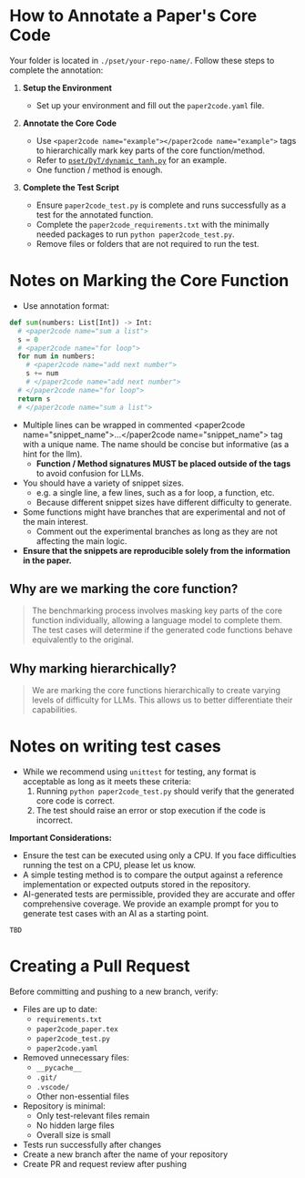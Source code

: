 # How to Annotate a Paper's Core Code

Your folder is located in `./pset/your-repo-name/`. Follow these steps to complete the annotation:

1. **Setup the Environment**
   - Set up your environment and fill out the `paper2code.yaml` file.

2. **Annotate the Core Code**
   - Use `<paper2code name="example"></paper2code name="example">` tags to hierarchically mark key parts of the core function/method.
   - Refer to [`pset/DyT/dynamic_tanh.py`](./pset/DyT/dynamic_tanh.py) for an example.
   - One function / method is enough.

3. **Complete the Test Script**
   - Ensure `paper2code_test.py` is complete and runs successfully as a test for the annotated function.
   - Complete the `paper2code_requirements.txt` with the minimally needed packages to run `python paper2code_test.py`.
   - Remove files or folders that are not required to run the test.


# Notes on Marking the Core Function
  - Use annotation format:
  ```python
  def sum(numbers: List[Int]) -> Int:
    # <paper2code name="sum a list">
    s = 0
    # <paper2code name="for loop">
    for num in numbers:
      # <paper2code name="add next number">
      s += num
      # </paper2code name="add next number">
    # </paper2code name="for loop">
    return s
    # </paper2code name="sum a list">
  ```

  - Multiple lines can be wrapped in commented \<paper2code name="snippet_name">...</paper2code name="snippet_name"> tag with a unique name. The name should be concise but informative (as a hint for the llm).
    - **Function / Method signatures MUST be placed outside of the tags** to avoid confusion for LLMs.
  - You should have a variety of snippet sizes.
      - e.g. a single line, a few lines, such as a for loop, a function, etc.
      - Because different snippet sizes have different difficulty to generate.
  - Some functions might have branches that are experimental and not of the main interest.
      - Comment out the experimental branches as long as they are not affecting the main logic.
  - **Ensure that the snippets are reproducible solely from the information in the paper.**

## Why are we marking the core function?
>The benchmarking process involves masking key parts of the core function individually, allowing a language model to complete them. The test cases will determine if the generated code functions behave equivalently to the original.
## Why marking hierarchically?
> We are marking the core functions hierarchically to create varying levels of difficulty for LLMs. This allows us to better differentiate their capabilities.

# Notes on writing test cases

  - While we recommend using `unittest` for testing, any format is acceptable as long as it meets these criteria:
    1. Running `python paper2code_test.py` should verify that the generated core code is correct.
    2. The test should raise an error or stop execution if the code is incorrect.
  
  **Important Considerations:**
  - Ensure the test can be executed using only a CPU. If you face difficulties running the test on a CPU, please let us know.
  - A simple testing method is to compare the output against a reference implementation or expected outputs stored in the repository.
  - AI-generated tests are permissible, provided they are accurate and offer comprehensive coverage. We provide an example prompt for you to generate test cases with an AI as a starting point.

```prompt
TBD
```



# Creating a Pull Request

Before committing and pushing to a new branch, verify:

- Files are up to date:
  - `requirements.txt`
  - `paper2code_paper.tex`
  - `paper2code_test.py`
  - `paper2code.yaml`
- Removed unnecessary files:
  - `__pycache__`
  - `.git/`
  - `.vscode/`
  - Other non-essential files
- Repository is minimal:
  - Only test-relevant files remain
  - No hidden large files
  - Overall size is small
- Tests run successfully after changes
- Create a new branch after the name of your repository
- Create PR and request review after pushing
